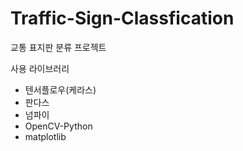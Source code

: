 # Traffic-Sign-Classfication
교통 표지판 분류 프로젝트

사용 라이브러리
- 텐서플로우(케라스)
- 판다스
- 넘파이
- OpenCV-Python
- matplotlib
